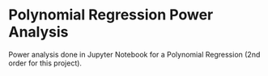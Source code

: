 # Polynomial Regression Power Analysis
Power analysis done in Jupyter Notebook for a Polynomial Regression (2nd order for this project).
